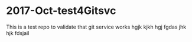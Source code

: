 # 2017-Oct-test4Gitsvc
This is a test repo to validate that git service works
hgjk
kjkh
hgj
fgdas
jhk
hjk
fdsjail
